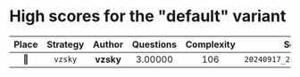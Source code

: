 # High scores for the "default" variant

| Place | Strategy | Author | Questions | Complexity | Source |
|:-----:|:--------:|:------:|:---------:|:----------:|:------:|
| :1st_place_medal: | `vzsky` | **vzsky** | 3.00000 | 106 | `20240917_225929_vzsky.py` |
